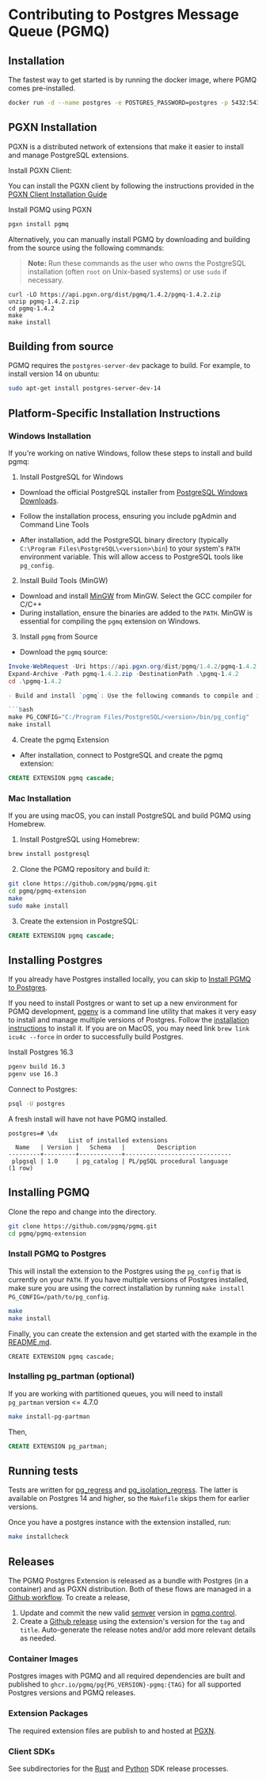 # Contributing to Postgres Message Queue (PGMQ)

## Installation

The fastest way to get started is by running the docker image, where PGMQ comes pre-installed.

```bash
docker run -d --name postgres -e POSTGRES_PASSWORD=postgres -p 5432:5432 ghcr.io/pgmq/pgmq-pg:latest
```

## PGXN Installation

PGXN is a distributed network of extensions that make it easier to install and manage PostgreSQL extensions.

Install PGXN Client:

You can install the PGXN client by following the instructions provided in the [PGXN Client Installation Guide](https://pgxn.github.io/pgxnclient/install.html)

Install PGMQ using PGXN

```bash
pgxn install pgmq
```

Alternatively, you can manually install PGMQ by downloading and building from the source using the following commands:
> **Note:** Run these commands as the user who owns the PostgreSQL installation (often `root` on Unix-based systems) or use `sudo` if necessary.

```
curl -LO https://api.pgxn.org/dist/pgmq/1.4.2/pgmq-1.4.2.zip
unzip pgmq-1.4.2.zip
cd pgmq-1.4.2
make
make install
```

## Building from source

PGMQ requires the `postgres-server-dev` package to build. For example, to install
version 14 on ubuntu:

```bash
sudo apt-get install postgres-server-dev-14
```

## Platform-Specific Installation Instructions

### Windows Installation

If you're working on native Windows, follow these steps to install and build pgmq:

1. Install PostgreSQL for Windows

- Download the official PostgreSQL installer from [PostgreSQL Windows Downloads](https://www.postgresql.org/download/windows/).

- Follow the installation process, ensuring you include pgAdmin and Command Line Tools

- After installation, add the PostgreSQL binary directory (typically `C:\Program Files\PostgreSQL\<version>\bin`) to your system's `PATH` environment variable. This will allow access to PostgreSQL tools like `pg_config`.

2. Install Build Tools (MinGW)

- Download and install [MinGW](https://sourceforge.net/projects/mingw/) from MinGW. Select the GCC compiler for C/C++
- During installation, ensure the binaries are added to the `PATH`. MinGW is essential for compiling the `pgmq` extension on Windows.

3.  Install `pgmq` from Source

- Download the `pgmq` source:

```powershell
Invoke-WebRequest -Uri https://api.pgxn.org/dist/pgmq/1.4.2/pgmq-1.4.2.zip -OutFile pgmq-1.4.2.zip
Expand-Archive -Path pgmq-1.4.2.zip -DestinationPath .\pgmq-1.4.2
cd .\pgmq-1.4.2

- Build and install `pgmq`: Use the following commands to compile and install pgmq using MinGW:

```bash
make PG_CONFIG="C:/Program Files/PostgreSQL/<version>/bin/pg_config"
make install
```

4. Create the pgmq Extension

- After installation, connect to PostgreSQL and create the pgmq extension:

```sql
CREATE EXTENSION pgmq cascade;
```

### Mac Installation

If you are using macOS, you can install PostgreSQL and build PGMQ using Homebrew.

1. Install PostgreSQL using Homebrew:

```bash
brew install postgresql
```

2. Clone the PGMQ repository and build it:

```bash
git clone https://github.com/pgmq/pgmq.git
cd pgmq/pgmq-extension
make
sudo make install
```

3. Create the extension in PostgreSQL:

```sql
CREATE EXTENSION pgmq cascade;
```

## Installing Postgres

If you already have Postgres installed locally, you can skip to [Install PGMQ to Postgres](#install-pgmq-to-postgres).

If you need to install Postgres or want to set up a new environment for PGMQ development, [pgenv](https://github.com/theory/pgenv/) is a command line utility that makes it very easy to install and manage multiple versions of Postgres.
Follow the [installation instructions](https://github.com/theory/pgenv/?tab=readme-ov-file#installation) to install it.
If you are on MacOS, you may need link `brew link icu4c --force` in order to successfully build Postgres.

Install Postgres 16.3

```bash
pgenv build 16.3
pgenv use 16.3
```

Connect to Postgres:

```bash
psql -U postgres
```

A fresh install will have not have PGMQ installed.

```psql
postgres=# \dx
                 List of installed extensions
  Name   | Version |   Schema   |         Description
---------+---------+------------+------------------------------
 plpgsql | 1.0     | pg_catalog | PL/pgSQL procedural language
(1 row)
```

## Installing PGMQ

Clone the repo and change into the directory.

```bash
git clone https://github.com/pgmq/pgmq.git
cd pgmq/pgmq-extension
```

### Install PGMQ to Postgres

This will install the extension to the Postgres using the `pg_config` that is currently on your `PATH`. If you have multiple versions of Postgres installed, make sure you are using the correct installation by running `make install PG_CONFIG=/path/to/pg_config`.

```bash
make
make install
```

Finally, you can create the extension and get started with the example in the [README.md](README.md#sql-examples).

```psql
CREATE EXTENSION pgmq cascade;
```

### Installing pg_partman (optional)

If you are working with partitioned queues, you will need to install `pg_partman` version <= 4.7.0

```bash
make install-pg-partman
```

Then,

```sql
CREATE EXTENSION pg_partman;
```

## Running tests

Tests are written for [pg_regress](https://www.postgresql.org/docs/current/regress-run.html) and [pg_isolation_regress](https://github.com/postgres/postgres/blob/master/src/test/isolation/README). The latter is available on Postgres 14 and higher, so the `Makefile` skips them for earlier versions.

Once you have a postgres instance with the extension installed, run:

```bash
make installcheck
```

## Releases

The PGMQ Postgres Extension is released as a bundle with Postgres (in a container) and as PGXN distribution. Both of these flows are managed in a [Github workflow](https://github.com/pgmq/pgmq/blob/main/.github/workflows/release.yml). To create a release,

1. Update and commit the new valid [semver](https://semver.org/) version in [pgmq.control](https://github.com/pgmq/pgmq/blob/main/pgmq-extension/pgmq.control).
2. Create a [Github release](https://github.com/pgmq/pgmq/releases) using the extension's version for the `tag` and `title`. Auto-generate the release notes and/or add more relevant details as needed.

### Container Images

Postgres images with PGMQ and all required dependencies are built and published to `ghcr.io/pgmq/pg{PG_VERSION}-pgmq:{TAG}` for all supported Postgres versions and PGMQ releases.

### Extension Packages

The required extension files are publish to and hosted at [PGXN](https://pgxn.org/dist/pgmq/).

### Client SDKs

See subdirectories for the [Rust](https://github.com/pgmq/pgmq/tree/main/core) and [Python](https://github.com/pgmq/pgmq/tree/main/tembo-pgmq-python) SDK release processes.
